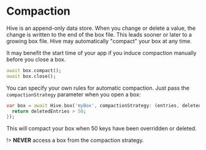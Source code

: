 # Compaction

Hive is an append-only data store. When you change or delete a value, the change is written to the end of the box file. This leads sooner or later to a growing box file. Hive may automatically "compact" your box at any time.

It may benefit the start time of your app if you induce compaction manually before you close a box.

```dart
await box.compact();
await box.close();
```

You can specify your own rules for automatic compaction. Just pass the `compactionStrategy` parameter when you open a box:

```dart
var box = await Hive.box('myBox', compactionStrategy: (entries, deletedEntries) {
  return deletedEntries > 50;
});
```

This will compact your box when 50 keys have been overridden or deleted.

!> **NEVER** access a box from the compaction strategy.
